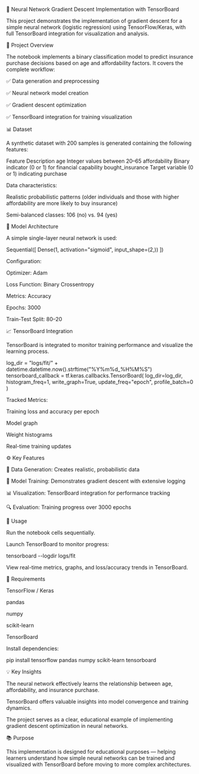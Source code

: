 🧠 Neural Network Gradient Descent Implementation with TensorBoard

This project demonstrates the implementation of gradient descent for a simple neural network (logistic regression) using TensorFlow/Keras, with full TensorBoard integration for visualization and analysis.

📘 Project Overview

The notebook implements a binary classification model to predict insurance purchase decisions based on age and affordability factors.
It covers the complete workflow:

✅ Data generation and preprocessing

✅ Neural network model creation

✅ Gradient descent optimization

✅ TensorBoard integration for training visualization

📊 Dataset

A synthetic dataset with 200 samples is generated containing the following features:

Feature	Description
age	Integer values between 20–65
affordability	Binary indicator (0 or 1) for financial capability
bought_insurance	Target variable (0 or 1) indicating purchase

Data characteristics:

Realistic probabilistic patterns (older individuals and those with higher affordability are more likely to buy insurance)

Semi-balanced classes: 106 (no) vs. 94 (yes)

🧩 Model Architecture

A simple single-layer neural network is used:

Sequential([
    Dense(1, activation="sigmoid", input_shape=(2,))
])


Configuration:

Optimizer: Adam

Loss Function: Binary Crossentropy

Metrics: Accuracy

Epochs: 3000

Train-Test Split: 80–20

📈 TensorBoard Integration

TensorBoard is integrated to monitor training performance and visualize the learning process.

log_dir = "logs/fit/" + datetime.datetime.now().strftime("%Y%m%d_%H%M%S")
tensorboard_callback = tf.keras.callbacks.TensorBoard(
    log_dir=log_dir,
    histogram_freq=1,
    write_graph=True,
    update_freq="epoch",
    profile_batch=0
)


Tracked Metrics:

Training loss and accuracy per epoch

Model graph

Weight histograms

Real-time training updates

⚙️ Key Features

🧩 Data Generation: Creates realistic, probabilistic data

🧠 Model Training: Demonstrates gradient descent with extensive logging

📊 Visualization: TensorBoard integration for performance tracking

🔍 Evaluation: Training progress over 3000 epochs

🚀 Usage

Run the notebook cells sequentially.

Launch TensorBoard to monitor progress:

tensorboard --logdir logs/fit


View real-time metrics, graphs, and loss/accuracy trends in TensorBoard.

🧰 Requirements

TensorFlow / Keras

pandas

numpy

scikit-learn

TensorBoard

Install dependencies:

pip install tensorflow pandas numpy scikit-learn tensorboard

💡 Key Insights

The neural network effectively learns the relationship between age, affordability, and insurance purchase.

TensorBoard offers valuable insights into model convergence and training dynamics.

The project serves as a clear, educational example of implementing gradient descent optimization in neural networks.

📚 Purpose

This implementation is designed for educational purposes — helping learners understand how simple neural networks can be trained and visualized with TensorBoard before moving to more complex architectures.
